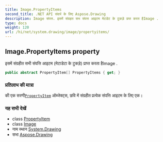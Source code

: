 ```yaml
---
title: Image.PropertyItems
second_title: .NET API संदर्भ के लिए Aspose.Drawing
description: Image संपत्त. इसमें संग्रहत सभ संपत्त आइटम मेटडेट के टुकड़े प्रप्त करत हैImage .
type: docs
weight: 120
url: /hi/net/system.drawing/image/propertyitems/
---
```

## Image.PropertyItems property

इसमें संग्रहीत सभी संपत्ति आइटम (मेटाडेटा के टुकड़े) प्राप्त करता हैImage .

```csharp
public abstract PropertyItem[] PropertyItems { get; }
```

### प्रतिलाभ की मात्रा

की एक सरणी[`PropertyItem`](../../../system.drawing.imaging/propertyitem/) ऑब्जेक्ट्स, छवि में संग्रहीत प्रत्येक संपत्ति आइटम के लिए एक।

### यह सभी देखें

* class [PropertyItem](../../../system.drawing.imaging/propertyitem/)
* class [Image](../)
* नाम स्थान [System.Drawing](../../image/)
* सभा [Aspose.Drawing](../../../)


